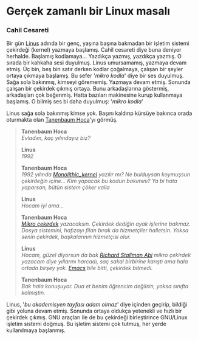 Gerçek zamanlı bir Linux masalı
===============================

### Cahil Cesareti
Bir gün [Linus](https://en.wikipedia.org/wiki/Linus_Torvalds) adında bir genç,
yaşına başına bakmadan bir işletim sistemi çekirdeği (kernel) yazmaya başlamış.
Cahil cesareti diye buna deniyor herhalde. Başlamış kodlamaya... Yazdıkça
yazmış, yazdıkça yazmış. O sırada bir kahkaha sesi duyulmuş. Linus umursamamış,
yazmaya devam etmiş. Üç bin, beş bin satır derken kodlar çoğalmaya, çalışan bir
şeyler ortaya çıkmaya başlamış. Bu sefer '*mikro kodla*' diye bir ses duyulmuş.
Sağa sola bakınmış, kimseyi görememiş. Yazmaya devam etmiş. Sonunda çalışan bir
çekirdek çıkmış ortaya. Bunu arkadaşlarına göstermiş, arkadaşları çok beğenmiş.
Hatta bazıları makinesine kurup kullanmaya başlamış. O bilmiş ses bi daha
duyulmuş: '*mikro kodla*'

Linus sağa sola bakınmış kimse yok. Başını kaldırıp kürsüye bakınca orada
oturmakta olan [Tanenbaum
Hoca](https://en.wikipedia.org/wiki/Andrew_S._Tanenbaum)'yı görmüş.

> **Tanenbaum Hoca**   
> *Evladım, kaç yılındayız biz?*   
>   
> **Linus**   
> *1992*   
>   
> **Tanenbaum Hoca**   
> *1992 yılında [Monolithic_kernel](https://en.wikipedia.org/wiki/Monolithic_kernel) yazılır mı?
> Ne bulduysan koymuşsun çekirdeğin içine... Kim yapacak bu kodun bakımını?
> Ya bi hata yaparsan, bütün sistem çöker valla*   
>   
> **Linus**   
> *Hocam iyi ama...*   
>
> **Tanenbaum Hoca**   
> *[Mikro çekirdek](https://en.wikipedia.org/wiki/Microkernel) yazacaksın.
> Çekirdek dediğin ayak işlerine bakmaz. Dosya sistemini, hafızayı filan bırak da
> hizmetçiler halletsin. Yoksa senin çekirdek, başkalarının hizmetçisi olur.*   
>   
> **Linus**   
> *Hocam, güzel diyorsun da bak [Richard Stallman Abi](https://en.wikipedia.org/wiki/Richard_Stallman) mikro çekirdek yazacam
> diye yıllarını harcadı, saç sakal birbirine karıştı ama hala ortada birşey yok.
> [Emacs](http://www.gnu.org/software/emacs/) bile bitti, çekirdek bitmedi.*
>   
> **Tanenbaum Hoca**   
>    *Bak hala konuşuyor. Dua et benim öğrencim değilsin, yoksa sınıfta kalmıştın.*

Linus, '*bu akademisyen tayfası adam olmaz*' diye içinden geçirip, bildiği gibi
yoluna devam etmiş. Sonunda ortaya oldukça yetenekli ve hızlı bir çekirdek
çıkmış. GNU araçları ile de bu çekirdeği birleştirince GNU/Linux işletim
sistemi doğmuş. Bu işletim sistemi çok tutmuş, her yerde kullanılmaya
başlanmış.
